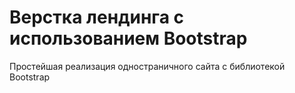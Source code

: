 # Верстка лендинга с использованием Bootstrap
Простейшая реализация одностраничного сайта с библиотекой Bootstrap
